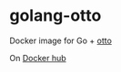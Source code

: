 # golang-otto

Docker image for Go + [otto](https://github.com/robertkrimen/otto/)

On [Docker hub](https://hub.docker.com/r/wala/golang-otto/)
